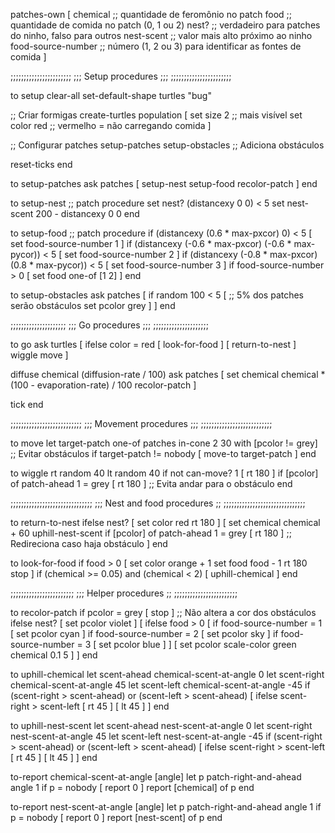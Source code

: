patches-own [
  chemical             ;; quantidade de feromônio no patch
  food                 ;; quantidade de comida no patch (0, 1 ou 2)
  nest?                ;; verdadeiro para patches do ninho, falso para outros
  nest-scent           ;; valor mais alto próximo ao ninho
  food-source-number   ;; número (1, 2 ou 3) para identificar as fontes de comida
]

;;;;;;;;;;;;;;;;;;;;;;;
;;; Setup procedures ;;;
;;;;;;;;;;;;;;;;;;;;;;;

to setup
  clear-all
  set-default-shape turtles "bug"
  
  ;; Criar formigas
  create-turtles population [
    set size 2         ;; mais visível
    set color red      ;; vermelho = não carregando comida
  ]
  
  ;; Configurar patches
  setup-patches
  setup-obstacles       ;; Adiciona obstáculos
  
  reset-ticks
end

to setup-patches
  ask patches [
    setup-nest
    setup-food
    recolor-patch
  ]
end

to setup-nest  ;; patch procedure
  set nest? (distancexy 0 0) < 5
  set nest-scent 200 - distancexy 0 0
end

to setup-food  ;; patch procedure
  if (distancexy (0.6 * max-pxcor) 0) < 5 [
    set food-source-number 1
  ]
  if (distancexy (-0.6 * max-pxcor) (-0.6 * max-pycor)) < 5 [
    set food-source-number 2
  ]
  if (distancexy (-0.8 * max-pxcor) (0.8 * max-pycor)) < 5 [
    set food-source-number 3
  ]
  if food-source-number > 0 [
    set food one-of [1 2]
  ]
end

to setup-obstacles
  ask patches [
    if random 100 < 5 [ ;; 5% dos patches serão obstáculos
      set pcolor grey
    ]
  ]
end

;;;;;;;;;;;;;;;;;;;;;
;;; Go procedures ;;;
;;;;;;;;;;;;;;;;;;;;;

to go
  ask turtles [
    ifelse color = red [
      look-for-food
    ] [
      return-to-nest
    ]
    wiggle
    move
  ]
  
  diffuse chemical (diffusion-rate / 100)
  ask patches [
    set chemical chemical * (100 - evaporation-rate) / 100
    recolor-patch
  ]
  
  tick
end

;;;;;;;;;;;;;;;;;;;;;;;;;;;
;;; Movement procedures ;;;
;;;;;;;;;;;;;;;;;;;;;;;;;;;

to move
  let target-patch one-of patches in-cone 2 30 with [pcolor != grey]  ;; Evitar obstáculos
  if target-patch != nobody [
    move-to target-patch
  ]
end

to wiggle
  rt random 40
  lt random 40
  if not can-move? 1 [ rt 180 ]
  if [pcolor] of patch-ahead 1 = grey [ rt 180 ]  ;; Evita andar para o obstáculo
end

;;;;;;;;;;;;;;;;;;;;;;;;;;;;;;;
;;; Nest and food procedures ;;
;;;;;;;;;;;;;;;;;;;;;;;;;;;;;;;

to return-to-nest
  ifelse nest? [
    set color red
    rt 180
  ] [
    set chemical chemical + 60
    uphill-nest-scent
    if [pcolor] of patch-ahead 1 = grey [ rt 180 ]  ;; Redireciona caso haja obstáculo
  ]
end

to look-for-food
  if food > 0 [
    set color orange + 1
    set food food - 1
    rt 180
    stop
  ]
  if (chemical >= 0.05) and (chemical < 2) [
    uphill-chemical
  ]
end

;;;;;;;;;;;;;;;;;;;;;;;;
;;; Helper procedures ;;
;;;;;;;;;;;;;;;;;;;;;;;;

to recolor-patch
  if pcolor = grey [ stop ]  ;; Não altera a cor dos obstáculos
  ifelse nest? [
    set pcolor violet
  ] [
    ifelse food > 0 [
      if food-source-number = 1 [ set pcolor cyan ]
      if food-source-number = 2 [ set pcolor sky ]
      if food-source-number = 3 [ set pcolor blue ]
    ] [
      set pcolor scale-color green chemical 0.1 5
    ]
  ]
end

to uphill-chemical
  let scent-ahead chemical-scent-at-angle 0
  let scent-right chemical-scent-at-angle 45
  let scent-left chemical-scent-at-angle -45
  if (scent-right > scent-ahead) or (scent-left > scent-ahead) [
    ifelse scent-right > scent-left [
      rt 45
    ] [
      lt 45
    ]
  ]
end

to uphill-nest-scent
  let scent-ahead nest-scent-at-angle 0
  let scent-right nest-scent-at-angle 45
  let scent-left nest-scent-at-angle -45
  if (scent-right > scent-ahead) or (scent-left > scent-ahead) [
    ifelse scent-right > scent-left [
      rt 45
    ] [
      lt 45
    ]
  ]
end

to-report chemical-scent-at-angle [angle]
  let p patch-right-and-ahead angle 1
  if p = nobody [ report 0 ]
  report [chemical] of p
end

to-report nest-scent-at-angle [angle]
  let p patch-right-and-ahead angle 1
  if p = nobody [ report 0 ]
  report [nest-scent] of p
end

